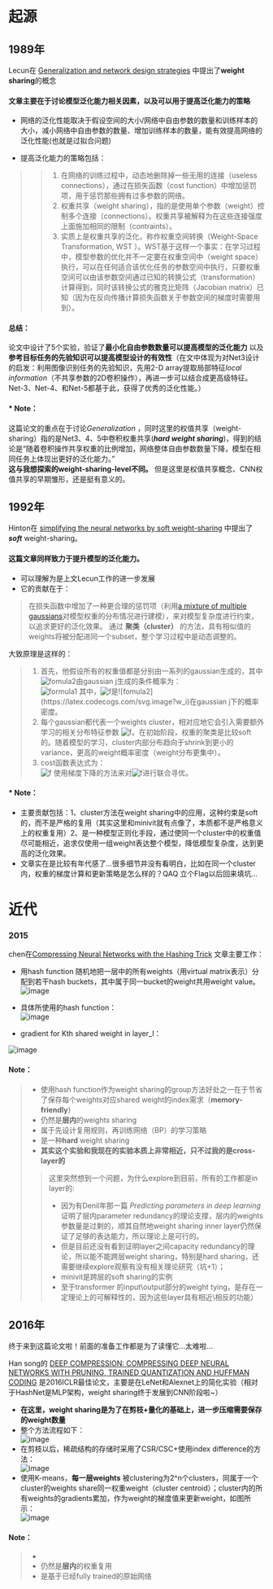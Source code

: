 # 起源  

## 1989年 
Lecun在 [Generalization and network design strategies](https://d1wqtxts1xzle7.cloudfront.net/30766382/lecun-with-cover-page-v2.pdf?Expires=1650274558&Signature=IQMgrx-qH6SlHiQoNoCBQNnim1Xjw8DcG4gdCNuGSdEqOXJobmsIwXdwWi8HZ0Gl9R0C7ulVcnH83NeoyeZqZ7aiRD1M1lhTKnr5sp3l0W3xxwFm5QsAGGsCG81WsCStAV77NpkPm7Bxf26IykdoWqWdPjM4DZhQdJNBhqjzAAbaAmYEMB4erHoq5qosrYfgqZ3YfclBqdWPxDDT9Mn8Xperfs62WwaTnskldc7UUhd44LNYLcT5AyD3HzDxds9rFhj0TP5JKuLhtupyuY3k1BzaECBaFco4DcHRKx44EIJUxjY9HVcN1CkmQNwoIirKCPQ12qHxhH3NqDGK6wUXyA__&Key-Pair-Id=APKAJLOHF5GGSLRBV4ZA) 中提出了**weight sharing**的概念  

#### 文章主要在于讨论模型泛化能力相关因素，以及可以用于提高泛化能力的策略
* 网络的泛化性能取决于假设空间的大小/网络中自由参数的数量和训练样本的大小，减小网络中自由参数的数量、增加训练样本的数量，能有效提高网络的泛化性能(也就是过拟合问题)  

* 提高泛化能力的策略包括：
>> 1. 在网络的训练过程中，动态地删除掉一些无用的连接（useless connections），通过在损失函数（cost function）中增加惩罚项，用于惩罚那些拥有过多参数的网络。
>> 2. 权重共享（weight sharing），指的是使用单个参数（weight）控制多个连接（connections）。权重共享被解释为在这些连接强度上面施加相同的限制（contraints）。
>> 3. 实质上是权重共享的泛化，称作权重空间转换（Weight-Space Transformation, WST ）。WST基于这样一个事实：在学习过程中，模型参数的优化并不一定要在权重空间中（weight space）执行，可以在任何适合该优化任务的参数空间中执行，只要权重空间可以由该参数空间通过已知的转换公式（transformation）计算得到，同时该转换公式的雅克比矩阵（Jacobian matrix）已知（因为在反向传播计算损失函数关于参数空间的梯度时需要用到）。

#### 总结：  
论文中设计了5个实验，验证了**最小化自由参数数量可以提高模型的泛化能力** 以及**参考目标任务的先验知识可以提高模型设计的有效性**（在文中体现为对Net3设计的启发：利用图像识别任务的先验知识，先用2-D array提取局部特征*local information*（不共享参数的2D卷积操作），再进一步可以结合成更高级特征。Net-3、Net-4、和Net-5都基于此，获得了优秀的泛化性能。）

#### * Note：
这篇论文的重点在于讨论*Generalization* ，同时这里的权值共享（weight-sharing）指的是Net3、4、5中卷积权重共享(***hard weight sharing***)，得到的结论是“随着卷积操作共享权重的比例增加，网络整体自由参数数量下降，模型在相同任务上体现出更好的泛化能力。”  
**这与我想探索的weight-sharing-level不同。** 但是这里是权值共享概念、CNN权值共享的早期雏形，还是挺有意义的。

## 1992年
Hinton在 [simplifying the neural networks by soft weight-sharing](http://www.cs.toronto.edu/~hinton/absps/sunspots.pdf) 中提出了***soft*** weight-sharing。  

#### 这篇文章同样致力于提升模型的泛化能力。  
* 可以理解为是上文Lecun工作的进一步发展
* 它的贡献在于：
> 在损失函数中增加了一种更合理的惩罚项（利用[a mixture of multiple gaussians](https://metacademy.org/graphs/concepts/soft_weight_sharing_neural_nets#focus=mixture_of_gaussians&mode=learn)对模型权重的分布情况进行建模），来对模型复杂度进行约束，以追求更好的泛化效果。
> 通过 **聚类（cluster）** 的方法，具有相似值的weights将被分配进同一个subset，整个学习过程中是动态调整的。  

大致原理是这样的：  
> 1. 首先，他假设所有的权重值都是分别由一系列的gaussian生成的，其中![fomula2](https://latex.codecogs.com/svg.image?w_i)由gaussian j生成的条件概率为：  
                                 ![formula1](https://latex.codecogs.com/svg.image?r_j(w_i)=\frac{\pi_jp_j(w_i)}{\sum_{k}{\pi_kp_k(w_i)}})  
其中，![f](https://latex.codecogs.com/svg.image?p_j(w_i))是![fomula2](https://latex.codecogs.com/svg.image?w_i)在gaussian j下的概率密度。  
> 2. 每个gaussian都代表一个weights cluster，相对应地它会引入需要额外学习的相关分布特征参数 ![f](https://latex.codecogs.com/svg.image?\mu_j,\pi_j,\sigma_j)。在初始阶段，权重的聚类是比较soft的。随着模型的学习，cluster内部分布趋向于shrink到更小的variance，更高的weight概率密度（weight分布更集中）。  
> 3. cost函数表达式为：  
                                 ![f](https://latex.codecogs.com/svg.image?C&space;=&space;\frac{K}{\sigma&space;_{y}^{2}}\sum_{c}\frac{1}{2}(y_{c}-d_{c})^{2}-\sum_{i}log[\sum_{j}\pi_jp_j(w_i)&space;])  
 使用梯度下降的方法来对![f](https://latex.codecogs.com/svg.image?\mu_j,\pi_j,\sigma_y,w_i,\sigma_j)进行联合寻优。  
 
 #### * Note：  
* 主要贡献包括：1、cluster方法在weight sharing中的应用，这种约束是soft的，而不是严格的复用（其实这里和minivit就有点像了，本质都不是严格意义上的权重复用）2、是一种模型正则化手段，通过使同一个cluster中的权重值尽可能相近，追求仅使用一组weight表达整个模型，降低模型复杂度，达到更高的泛化效果。  
* 文章实在是比较有年代感了...很多细节并没有看明白，比如在同一个cluster内，权重的梯度计算和更新策略是怎么样的？QAQ 立个Flag以后回来填坑...  

# 近代  
### 2015
chen在[Compressing Neural Networks with the Hashing Trick](http://proceedings.mlr.press/v37/chenc15.pdf)
文章主要工作：  
* 用hash function 随机地把一层中的所有weights（用virtual matrix表示）分配到若干hash buckets，其中属于同一bucket的weight共用weight value。  
![image](https://user-images.githubusercontent.com/74359530/163957470-c5895509-cdb8-4d4d-8a73-d41203f5fe8a.png)  
  
* 具体所使用的hash function：  
![image](https://user-images.githubusercontent.com/74359530/163957628-4ba94746-a462-49ee-b303-0b5b43f6e17f.png)  

* gradient for Kth shared weight in layer_l：  

![image](https://user-images.githubusercontent.com/74359530/163958112-8ac45277-2e46-4970-8b8a-ddf33ad15710.png)  

#### Note：
> * 使用hash function作为weight sharing的group方法好处之一在于节省了保存每个weights对应shared weight的index需求（**memory-friendly**）
> * 仍然是**层内**的weights sharing
> * 属于先设计复用规则，再训练网络（BP）的学习策略
> * 是一种**hard** weight sharing
> * **其实这个实验和我现在的实验本质上非常相近，只不过我的是cross-layer的**
>> 这里突然想到一个问题，为什么explore到目前，所有的工作都是in layer的:
>> * 因为有Denil年那一篇 *Predicting parameters in deep learning*证明了层内parameter redundancy的理论支撑，层内的weights参数量是过剩的，顺其自然地weight sharing inner layer仍然保证了足够的表达能力，所以理论上是可行的。
>> * 但是目前还没有看到证明layer之间capacity redundancy的理论，所以能不能跨层weight sharing，特别是hard sharing，还需要继续explore观察有没有相关理论研究（坑+1）；
>> * minivit是跨层的soft sharing的实例
>> * 至于transformer 的input\output部分的weight tying，是存在一定理论上的可解释性的，因为这些layer具有相近\相反的功能）

## 2016年
终于来到这篇论文啦！前面的准备工作都是为了读懂它...太难啦...  

Han song的 [DEEP COMPRESSION: COMPRESSING DEEP NEURAL NETWORKS WITH PRUNING, TRAINED QUANTIZATION AND HUFFMAN CODING](https://arxiv.org/pdf/1510.00149.pdf) 是2016ICLR最佳论文，主要是在LeNet和Alexnet上的简化实验（相对于HashNet是MLP架构，weight sharing终于发展到CNN阶段啦~）  
* **在这里，weight sharing是为了在剪枝+量化的基础上，进一步压缩需要保存的weight数量**
* 整个方法流程如下：  
![image](https://user-images.githubusercontent.com/74359530/163993841-919531f0-878c-4ae8-97da-51219d07c44d.png)  
* 在剪枝以后，稀疏结构的存储时采用了CSR/CSC+使用index difference的方法：  
![image](https://user-images.githubusercontent.com/74359530/163994184-a80c9888-f00d-45f4-8758-e5428aec1281.png)  
* 使用K-means，**每一层weights** 被clustering为2^n个clusters，同属于一个cluster的weights share同一权重weight（cluster centroid）；cluster内的所有weights的gradients累加，作为weight的梯度值来更新weight，如图所示：  
![image](https://user-images.githubusercontent.com/74359530/163995274-137b664f-3591-41c6-99f7-9485e54bda32.png)  




#### Note：
> *  
> * 仍然是**层内**的权重复用
> * 是基于已经fully trained的原始网络


